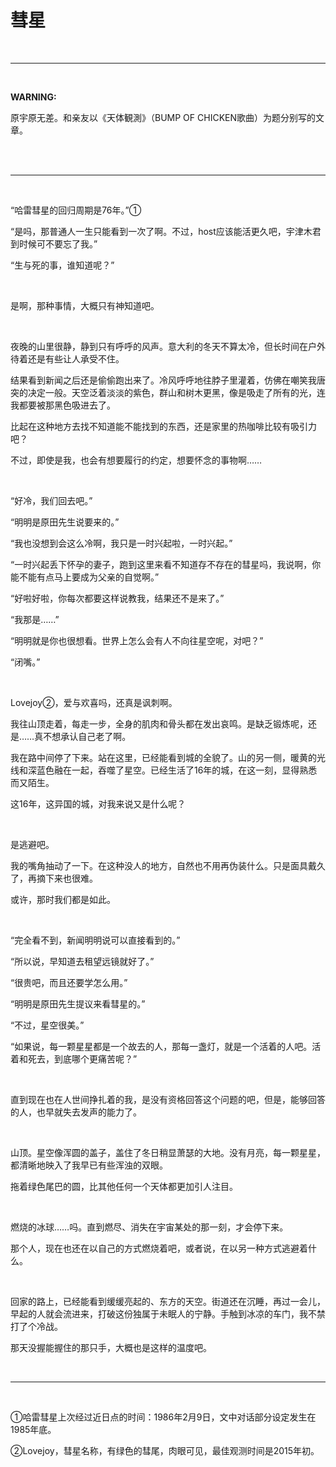 # 彗星

<br>

***

<br>

**WARNING:**

原宇原无差。和亲友以《天体観測》（BUMP OF CHICKEN歌曲）为题分别写的文章。

<br>

<br>


***

<br>

“哈雷彗星的回归周期是76年。”①

“是吗，那普通人一生只能看到一次了啊。不过，host应该能活更久吧，宇津木君到时候可不要忘了我。”

“生与死的事，谁知道呢？”

<br>

是啊，那种事情，大概只有神知道吧。

<br>

夜晚的山里很静，静到只有呼呼的风声。意大利的冬天不算太冷，但长时间在户外待着还是有些让人承受不住。

结果看到新闻之后还是偷偷跑出来了。冷风呼呼地往脖子里灌着，仿佛在嘲笑我唐突的决定一般。天空泛着淡淡的紫色，群山和树木更黑，像是吸走了所有的光，连我都要被那黑色吸进去了。

比起在这种地方去找不知道能不能找到的东西，还是家里的热咖啡比较有吸引力吧？

不过，即使是我，也会有想要履行的约定，想要怀念的事物啊……

<br>

“好冷，我们回去吧。”

“明明是原田先生说要来的。”

“我也没想到会这么冷啊，我只是一时兴起啦，一时兴起。”

“一时兴起丢下怀孕的妻子，跑到这里来看不知道存不存在的彗星吗，我说啊，你能不能有点马上要成为父亲的自觉啊。”

“好啦好啦，你每次都要这样说教我，结果还不是来了。”

“我那是……”

“明明就是你也很想看。世界上怎么会有人不向往星空呢，对吧？”

“闭嘴。”

<br>

Lovejoy②，爱与欢喜吗，还真是讽刺啊。

我往山顶走着，每走一步，全身的肌肉和骨头都在发出哀鸣。是缺乏锻炼呢，还是……真不想承认自己老了啊。

我在路中间停了下来。站在这里，已经能看到城的全貌了。山的另一侧，暖黄的光线和深蓝色融在一起，吞噬了星空。已经生活了16年的城，在这一刻，显得熟悉而又陌生。

这16年，这异国的城，对我来说又是什么呢？

<br>

是逃避吧。

我的嘴角抽动了一下。在这种没人的地方，自然也不用再伪装什么。只是面具戴久了，再摘下来也很难。

或许，那时我们都是如此。

<br>

“完全看不到，新闻明明说可以直接看到的。”

“所以说，早知道去租望远镜就好了。”

“很贵吧，而且还要学怎么用。”

“明明是原田先生提议来看彗星的。”

“不过，星空很美。”

“如果说，每一颗星星都是一个故去的人，那每一盏灯，就是一个活着的人吧。活着和死去，到底哪个更痛苦呢？”

<br>

直到现在也在人世间挣扎着的我，是没有资格回答这个问题的吧，但是，能够回答的人，也早就失去发声的能力了。

<br>

山顶。星空像浑圆的盖子，盖住了冬日稍显萧瑟的大地。没有月亮，每一颗星星，都清晰地映入了我早已有些浑浊的双眼。

拖着绿色尾巴的圆，比其他任何一个天体都更加引人注目。

<br>

燃烧的冰球……吗。直到燃尽、消失在宇宙某处的那一刻，才会停下来。

那个人，现在也还在以自己的方式燃烧着吧，或者说，在以另一种方式逃避着什么。

<br>

回家的路上，已经能看到缓缓亮起的、东方的天空。街道还在沉睡，再过一会儿，早起的人就会流进来，打破这份独属于未眠人的宁静。手触到冰凉的车门，我不禁打了个冷战。

那天没握能握住的那只手，大概也是这样的温度吧。

<br>

***

<br>

①哈雷彗星上次经过近日点的时间：1986年2月9日，文中对话部分设定发生在1985年底。

②Lovejoy，彗星名称，有绿色的彗尾，肉眼可见，最佳观测时间是2015年初。

<br>


